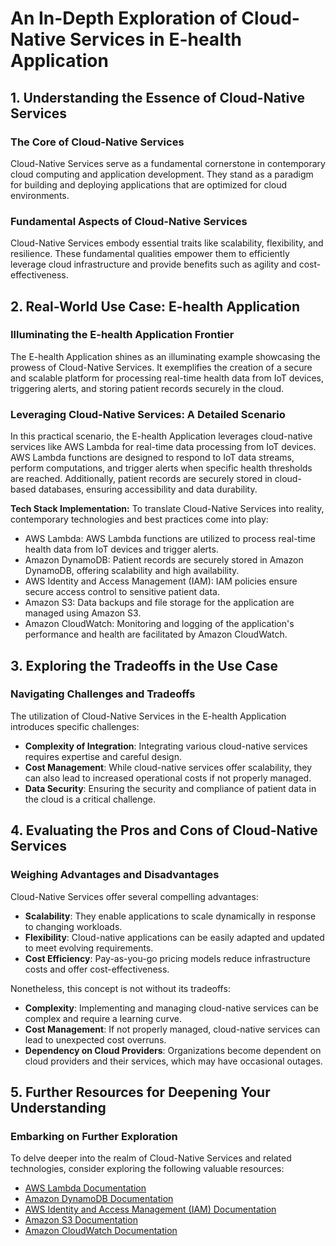 # An In-Depth Exploration of Cloud-Native Services in E-health Application

## 1. Understanding the Essence of Cloud-Native Services

### The Core of Cloud-Native Services
Cloud-Native Services serve as a fundamental cornerstone in contemporary cloud computing and application development. They stand as a paradigm for building and deploying applications that are optimized for cloud environments.

### Fundamental Aspects of Cloud-Native Services
Cloud-Native Services embody essential traits like scalability, flexibility, and resilience. These fundamental qualities empower them to efficiently leverage cloud infrastructure and provide benefits such as agility and cost-effectiveness.

## 2. Real-World Use Case: E-health Application

### Illuminating the E-health Application Frontier
The E-health Application shines as an illuminating example showcasing the prowess of Cloud-Native Services. It exemplifies the creation of a secure and scalable platform for processing real-time health data from IoT devices, triggering alerts, and storing patient records securely in the cloud.

### Leveraging Cloud-Native Services: A Detailed Scenario
In this practical scenario, the E-health Application leverages cloud-native services like AWS Lambda for real-time data processing from IoT devices. AWS Lambda functions are designed to respond to IoT data streams, perform computations, and trigger alerts when specific health thresholds are reached. Additionally, patient records are securely stored in cloud-based databases, ensuring accessibility and data durability.

**Tech Stack Implementation:**
To translate Cloud-Native Services into reality, contemporary technologies and best practices come into play:

- AWS Lambda: AWS Lambda functions are utilized to process real-time health data from IoT devices and trigger alerts.
- Amazon DynamoDB: Patient records are securely stored in Amazon DynamoDB, offering scalability and high availability.
- AWS Identity and Access Management (IAM): IAM policies ensure secure access control to sensitive patient data.
- Amazon S3: Data backups and file storage for the application are managed using Amazon S3.
- Amazon CloudWatch: Monitoring and logging of the application's performance and health are facilitated by Amazon CloudWatch.

## 3. Exploring the Tradeoffs in the Use Case

### Navigating Challenges and Tradeoffs
The utilization of Cloud-Native Services in the E-health Application introduces specific challenges:

- **Complexity of Integration**: Integrating various cloud-native services requires expertise and careful design.
- **Cost Management**: While cloud-native services offer scalability, they can also lead to increased operational costs if not properly managed.
- **Data Security**: Ensuring the security and compliance of patient data in the cloud is a critical challenge.

## 4. Evaluating the Pros and Cons of Cloud-Native Services

### Weighing Advantages and Disadvantages
Cloud-Native Services offer several compelling advantages:

- **Scalability**: They enable applications to scale dynamically in response to changing workloads.
- **Flexibility**: Cloud-native applications can be easily adapted and updated to meet evolving requirements.
- **Cost Efficiency**: Pay-as-you-go pricing models reduce infrastructure costs and offer cost-effectiveness.

Nonetheless, this concept is not without its tradeoffs:

- **Complexity**: Implementing and managing cloud-native services can be complex and require a learning curve.
- **Cost Management**: If not properly managed, cloud-native services can lead to unexpected cost overruns.
- **Dependency on Cloud Providers**: Organizations become dependent on cloud providers and their services, which may have occasional outages.

## 5. Further Resources for Deepening Your Understanding

### Embarking on Further Exploration
To delve deeper into the realm of Cloud-Native Services and related technologies, consider exploring the following valuable resources:

- [AWS Lambda Documentation](https://aws.amazon.com/lambda/)
- [Amazon DynamoDB Documentation](https://aws.amazon.com/dynamodb/)
- [AWS Identity and Access Management (IAM) Documentation](https://aws.amazon.com/iam/)
- [Amazon S3 Documentation](https://aws.amazon.com/s3/)
- [Amazon CloudWatch Documentation](https://aws.amazon.com/cloudwatch/)
